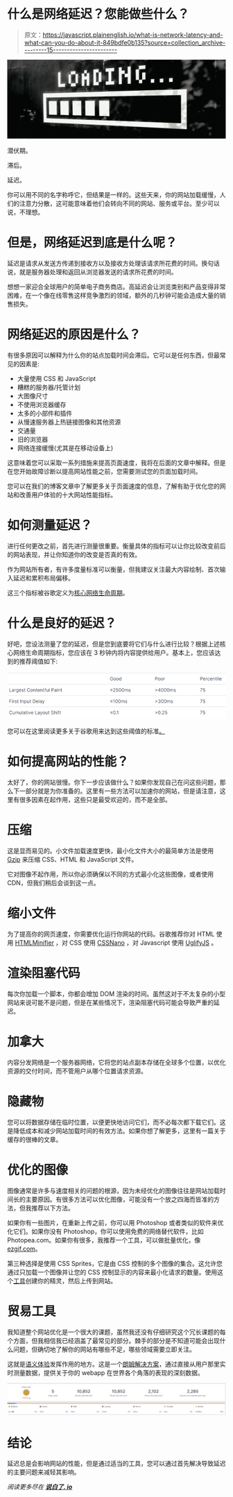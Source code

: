 # 什么是网络延迟？您能做些什么？

> 原文：<https://javascript.plainenglish.io/what-is-network-latency-and-what-can-you-do-about-it-849bdfe0b135?source=collection_archive---------15----------------------->

![](img/a871022025db1c5f5fed24e277dacd9c.png)

潜伏期。

滞后。

延迟。

你可以用不同的名字称呼它，但结果是一样的。这些天来，你的网站加载缓慢，人们的注意力分散，这可能意味着他们会转向不同的网站、服务或平台。至少可以说，不理想。

# 但是，网络延迟到底是什么呢？

延迟是请求从发送方传递到接收方以及接收方处理该请求所花费的时间。换句话说，就是服务器处理和返回从浏览器发送的请求所花费的时间。

想想一家迎合全球用户的简单电子商务商店。高延迟会让浏览类别和产品变得非常困难，在一个像在线零售这样竞争激烈的领域，额外的几秒钟可能会造成大量的销售损失。

# 网络延迟的原因是什么？

有很多原因可以解释为什么你的站点加载时间会滞后。它可以是任何东西，但最常见的因素是:

*   大量使用 CSS 和 JavaScript
*   糟糕的服务器/托管计划
*   大图像尺寸
*   不使用浏览器缓存
*   太多的小部件和插件
*   从慢速服务器上热链接图像和其他资源
*   交通量
*   旧的浏览器
*   网络连接缓慢(尤其是在移动设备上)

这意味着您可以采取一系列措施来提高页面速度，我将在后面的文章中解释。但是在您开始故障诊断以提高网站性能之前，您需要测试您的页面加载时间。

您可以在我们的博客文章中了解更多关于页面速度的信息，了解有助于优化您的网站和改善用户体验的十大网站性能指标。

# 如何测量延迟？

进行任何更改之前，首先进行测量很重要。衡量具体的指标可以让你比较改变前后的网站表现，并让你知道你的改变是否真的有效。

作为网站所有者，有许多度量标准可以衡量，但我建议关注最大内容绘制、首次输入延迟和累积布局偏移。

这三个指标被谷歌定义为[核心网络生命周期](https://web.dev/vitals/#core-web-vitals)。

# 什么是良好的延迟？

好吧，您设法测量了您的延迟，但是您到底要将它们与什么进行比较？根据上述核心网络生命周期指标，您应该在 3 秒钟内将内容提供给用户。基本上，您应该达到的推荐阈值如下:

![](img/f84450b40f5a2b3de3036e500888fd66.png)

您可以在这里阅读更多关于谷歌用来达到这些阈值的标准[。](https://web.dev/defining-core-web-vitals-thresholds/#criteria-for-the-core-web-vitals-metric-thresholds)

# 如何提高网站的性能？

太好了，你的网站很慢。你下一步应该做什么？如果你发现自己在问这些问题，那么下一部分就是为你准备的。这里有一些方法可以加速你的网站，但是请注意，这里有很多因素在起作用，这些只是最受欢迎的，而不是全部。

# 压缩

这是显而易见的。小文件加载速度更快，最小化文件大小的最简单方法是使用 [Gzip](https://www.gnu.org/software/gzip/) 来压缩 CSS、HTML 和 JavaScript 文件。

它对图像不起作用，所以你必须确保以不同的方式最小化这些图像，或者使用 CDN，但我们稍后会谈到这一点。

# 缩小文件

为了提高你的网页速度，你需要优化运行你网站的代码。谷歌推荐你对 HTML 使用 [HTMLMinifier](https://github.com/kangax/html-minifier) ，对 CSS 使用 [CSSNano](https://github.com/ben-eb/cssnano) ，对 Javascript 使用 [UglifyJS](https://github.com/mishoo/UglifyJS2) 。

# 渲染阻塞代码

每次你加载一个脚本，你都会增加 DOM 渲染的时间。虽然这对于不太复杂的小型网站来说可能不是问题，但是在某些情况下，渲染阻塞代码可能会导致严重的延迟。

# 加拿大

内容分发网络是一个服务器网络，它将您的站点副本存储在全球多个位置，以优化资源的交付时间，而不管用户从哪个位置请求资源。

# 隐藏物

您可以将数据存储在临时位置，以便更快地访问它们，而不必每次都下载它们。这是降低成本和减少网站加载时间的有效方法。如果你想了解更多，这里有一篇关于缓存的很棒的文章。

# 优化的图像

图像通常是许多与速度相关的问题的根源，因为未经优化的图像往往是网站加载时间长的主要原因。有很多方法可以优化图像，可能没有一个放之四海而皆准的方法，但我推荐以下方法。

如果你有一些图片，在重新上传之前，你可以用 Photoshop 或者类似的软件来优化它们。如果你没有 Photoshop，你可以使用免费的网络替代软件，比如 Photopea.com。如果你有很多，我推荐一个工具，可以做批量优化，像[ezgif.com](https://ezgif.com/optimize)。

第三种选择是使用 CSS Sprites，它是由 CSS 控制的多个图像的集合。这允许您通过只加载一个图像并让您的 CSS 控制显示的内容来最小化请求的数量。使用这个[工具](https://cssspritestool.com/)创建你的精灵，然后上传到网站。

# 贸易工具

我知道整个网站优化是一个很大的课题，虽然我还没有仔细研究这个冗长课题的每个方面，但我相信我已经涵盖了最常见的部分。棘手的部分是不知道可能会出现什么问题，但确切地了解你的网站有哪些不足，哪些领域需要立即关注。

这就是[语义体验](https://sematext.com/experience)发挥作用的地方。这是一个[朗姆解决方案](https://sematext.com/blog/real-user-monitoring-tools/)，通过直接从用户那里实时测量数据，提供关于你的 webapp 在世界各个角落的表现的深刻数据。

![](img/58d725971232af4694aadf1c1e032b1d.png)

# 结论

延迟总是会影响网站的性能，但是通过适当的工具，您可以通过首先解决导致延迟的主要问题来减轻其影响。

*阅读更多尽在* [***说白了. io***](https://plainenglish.io/)